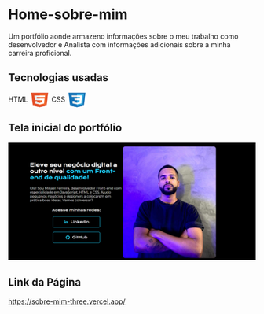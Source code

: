 # Home-sobre-mim
Um portfólio aonde armazeno informações sobre o meu trabalho como desenvolvedor e Analista com informações adicionais sobre a minha carreira proficional. 

## Tecnologias usadas 
 HTML <img align="center" alt="Mikael-HTML" height="30" width="40" src="https://raw.githubusercontent.com/devicons/devicon/master/icons/html5/html5-original.svg"> 
 CSS <img align="center" alt="Mikael-CSS" height="30" width="40" src="https://raw.githubusercontent.com/devicons/devicon/master/icons/css3/css3-original.svg"> 
 
## Tela inicial do portfólio

<img src="/img/Captura de tela 2023-09-24 221551.png">

## Link da Página

https://sobre-mim-three.vercel.app/
